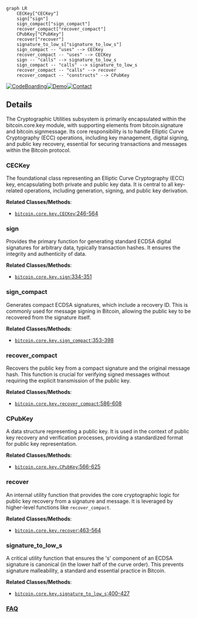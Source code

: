 ```mermaid
graph LR
    CECKey["CECKey"]
    sign["sign"]
    sign_compact["sign_compact"]
    recover_compact["recover_compact"]
    CPubKey["CPubKey"]
    recover["recover"]
    signature_to_low_s["signature_to_low_s"]
    sign_compact -- "uses" --> CECKey
    recover_compact -- "uses" --> CECKey
    sign -- "calls" --> signature_to_low_s
    sign_compact -- "calls" --> signature_to_low_s
    recover_compact -- "calls" --> recover
    recover_compact -- "constructs" --> CPubKey
```

[![CodeBoarding](https://img.shields.io/badge/Generated%20by-CodeBoarding-9cf?style=flat-square)](https://github.com/CodeBoarding/GeneratedOnBoardings)[![Demo](https://img.shields.io/badge/Try%20our-Demo-blue?style=flat-square)](https://www.codeboarding.org/demo)[![Contact](https://img.shields.io/badge/Contact%20us%20-%20contact@codeboarding.org-lightgrey?style=flat-square)](mailto:contact@codeboarding.org)

## Details

The Cryptographic Utilities subsystem is primarily encapsulated within the bitcoin.core.key module, with supporting elements from bitcoin.signature and bitcoin.signmessage. Its core responsibility is to handle Elliptic Curve Cryptography (ECC) operations, including key management, digital signing, and public key recovery, essential for securing transactions and messages within the Bitcoin protocol.

### CECKey
The foundational class representing an Elliptic Curve Cryptography (ECC) key, encapsulating both private and public key data. It is central to all key-related operations, including generation, signing, and public key derivation.


**Related Classes/Methods**:

- <a href="https://github.com/petertodd/python-bitcoinlib/blob/master/bitcoin/core/key.py#L246-L564" target="_blank" rel="noopener noreferrer">`bitcoin.core.key.CECKey`:246-564</a>


### sign
Provides the primary function for generating standard ECDSA digital signatures for arbitrary data, typically transaction hashes. It ensures the integrity and authenticity of data.


**Related Classes/Methods**:

- <a href="https://github.com/petertodd/python-bitcoinlib/blob/master/bitcoin/core/key.py#L334-L351" target="_blank" rel="noopener noreferrer">`bitcoin.core.key.sign`:334-351</a>


### sign_compact
Generates compact ECDSA signatures, which include a recovery ID. This is commonly used for message signing in Bitcoin, allowing the public key to be recovered from the signature itself.


**Related Classes/Methods**:

- <a href="https://github.com/petertodd/python-bitcoinlib/blob/master/bitcoin/core/key.py#L353-L398" target="_blank" rel="noopener noreferrer">`bitcoin.core.key.sign_compact`:353-398</a>


### recover_compact
Recovers the public key from a compact signature and the original message hash. This function is crucial for verifying signed messages without requiring the explicit transmission of the public key.


**Related Classes/Methods**:

- <a href="https://github.com/petertodd/python-bitcoinlib/blob/master/bitcoin/core/key.py#L586-L608" target="_blank" rel="noopener noreferrer">`bitcoin.core.key.recover_compact`:586-608</a>


### CPubKey
A data structure representing a public key. It is used in the context of public key recovery and verification processes, providing a standardized format for public key representation.


**Related Classes/Methods**:

- <a href="https://github.com/petertodd/python-bitcoinlib/blob/master/bitcoin/core/key.py#L566-L625" target="_blank" rel="noopener noreferrer">`bitcoin.core.key.CPubKey`:566-625</a>


### recover
An internal utility function that provides the core cryptographic logic for public key recovery from a signature and message. It is leveraged by higher-level functions like `recover_compact`.


**Related Classes/Methods**:

- <a href="https://github.com/petertodd/python-bitcoinlib/blob/master/bitcoin/core/key.py#L463-L564" target="_blank" rel="noopener noreferrer">`bitcoin.core.key.recover`:463-564</a>


### signature_to_low_s
A critical utility function that ensures the 's' component of an ECDSA signature is canonical (in the lower half of the curve order). This prevents signature malleability, a standard and essential practice in Bitcoin.


**Related Classes/Methods**:

- <a href="https://github.com/petertodd/python-bitcoinlib/blob/master/bitcoin/core/key.py#L400-L427" target="_blank" rel="noopener noreferrer">`bitcoin.core.key.signature_to_low_s`:400-427</a>




### [FAQ](https://github.com/CodeBoarding/GeneratedOnBoardings/tree/main?tab=readme-ov-file#faq)